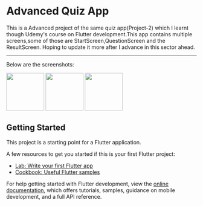 # Advanced Quiz App

This is a Advanced project of the same quiz app(Project-2) which I learnt though Udemy's course on Flutter development.This app contains multiple screens,some of those are StartScreen,QuestionScreen and the ResultScreen.
Hoping to update it more after I advance in this sector ahead.

<hr>

Below are the screenshots:

<img src="https://github.com/HorizonChaser12/Advanced_QuizApp/assets/78254378/8c640148-ed09-4dbb-bf17-869d97c59e4e" width="100" height="100">

<img src="https://github.com/HorizonChaser12/Advanced_QuizApp/assets/78254378/552da053-34ea-4c91-a1e4-9af81e51607e" width="100" height="100">

<img src="https://github.com/HorizonChaser12/Advanced_QuizApp/assets/78254378/bf7c7930-6b08-4cdf-92a0-c8d9e62657bd" width="100" height="100">

</hr>

## Getting Started

This project is a starting point for a Flutter application.

A few resources to get you started if this is your first Flutter project:

- [Lab: Write your first Flutter app](https://docs.flutter.dev/get-started/codelab)
- [Cookbook: Useful Flutter samples](https://docs.flutter.dev/cookbook)

For help getting started with Flutter development, view the
[online documentation](https://docs.flutter.dev/), which offers tutorials,
samples, guidance on mobile development, and a full API reference.

